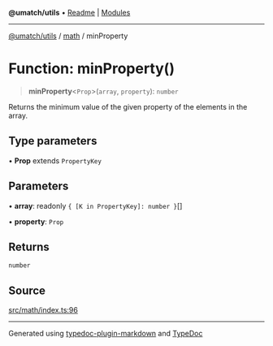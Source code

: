 **@umatch/utils** • [Readme](../../index.md) \| [Modules](../../modules.md)

***

[@umatch/utils](../../modules.md) / [math](../index.md) / minProperty

# Function: minProperty()

> **minProperty**\<`Prop`\>(`array`, `property`): `number`

Returns the minimum value of the given property of the elements in the array.

## Type parameters

• **Prop** extends `PropertyKey`

## Parameters

• **array**: readonly `{ [K in PropertyKey]: number }`[]

• **property**: `Prop`

## Returns

`number`

## Source

[src/math/index.ts:96](https://github.com/umatch-oficial/utils/blob/6e00801/src/math/index.ts#L96)

***

Generated using [typedoc-plugin-markdown](https://www.npmjs.com/package/typedoc-plugin-markdown) and [TypeDoc](https://typedoc.org/)
